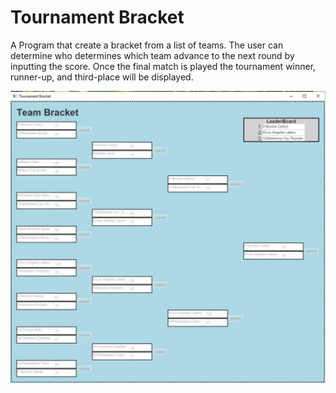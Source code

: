 # Tournament Bracket
A Program that create a bracket from a list of teams. The user can determine who determines which team advance to the next round by inputting the score. Once the final match is played the tournament winner, runner-up, and third-place will be displayed.

<img src="screenshot.jpg" width="800" align="middle"/> 
